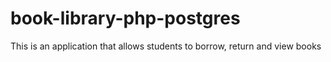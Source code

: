 # book-library-php-postgres
This is an application that allows students to borrow, return and view books
